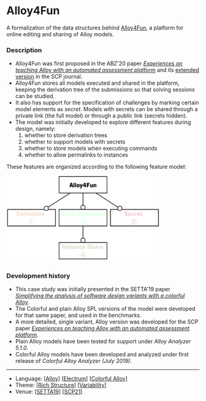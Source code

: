 # Alloy4Fun

A formalization of the data structures behind [Alloy4Fun](https://alloy4fun.inesctec.pt/), a platform for online editing and sharing of Alloy models.

### Description

- Alloy4Fun was first proposed in the ABZ'20 paper [_Experiences on teaching Alloy with an automated assessment platform_](http://haslab.github.io/TRUST/papers/abz20a.pdf) and its [extended version](https://nmacedo.github.io/pubs/SCP21.pdf) in the SCP journal.
- Alloy4Fun stores all models executed and shared in the platform, keeping the derivation tree of the submissions so that solving sessions can be studied.
- It also has support for the specification of challenges by marking certain model elements as *secret*. Models with secrets can be shared through a private link (the full model) or through a public link (secrets hidden).
- The model was initially developed to explore different features during design, namely:
  1. whether to store derivation trees
  2. whether to support models with secrets
  3. whether to store models when executing commands
  4. whether to allow permalinks to instances

These features are organized according to the following feature model:

<img src="fm.png" width="400">

### Development history

* This case study was initially presented in the SETTA'19 paper *[Simplifying the analysis of software design variants with a colorful Alloy](http://nmacedo.github.io/pubs.html#setta19)*.
* The Colorful and plain Alloy SPL versions of the model were developed for that same paper, and used in the benchmarks.
* A more detailed, single variant, Alloy version was developed for the SCP paper *[Experiences on teaching Alloy with an automated assessment platform](http://nmacedo.github.io/pubs.html#scp21)*.
* Plain Alloy models have been tested for support under *Alloy Analyzer 5.1.0*.
* Colorful Alloy models have been developed and analyzed under first release of *Colorful Alloy Analyzer (July 2019)*.
---

* Language: [[Alloy](https://github.com/nmacedo/MSV/wiki/By-Language#alloy)] [[Electrum](https://github.com/nmacedo/MSV/wiki/By-Language#electrum)] [[Colorful Alloy](https://github.com/nmacedo/MSV/wiki/By-Language#colorful-alloy)]
* Theme: [[Rich Structure](https://github.com/nmacedo/MSV/wiki/By-Theme#rich-structure)] [[Variability](https://github.com/nmacedo/MSV/wiki/By-Theme#variability)]
* Venue: [[SETTA19](https://github.com/nmacedo/MSV/wiki/By-Venue#setta19)] [[SCP21](https://github.com/nmacedo/MSV/wiki/By-Venue#scp21)]
